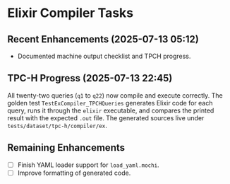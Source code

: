 # Elixir Compiler Tasks

## Recent Enhancements (2025-07-13 05:12)
- Documented machine output checklist and TPCH progress.

## TPC-H Progress (2025-07-13 22:45)
All twenty-two queries (`q1` to `q22`) now compile and execute correctly. The
golden test `TestExCompiler_TPCHQueries` generates Elixir code for each query,
runs it through the `elixir` executable, and compares the printed result with
the expected `.out` file. The generated sources live under
`tests/dataset/tpc-h/compiler/ex`.

## Remaining Enhancements
- [ ] Finish YAML loader support for `load_yaml.mochi`.
- [ ] Improve formatting of generated code.
